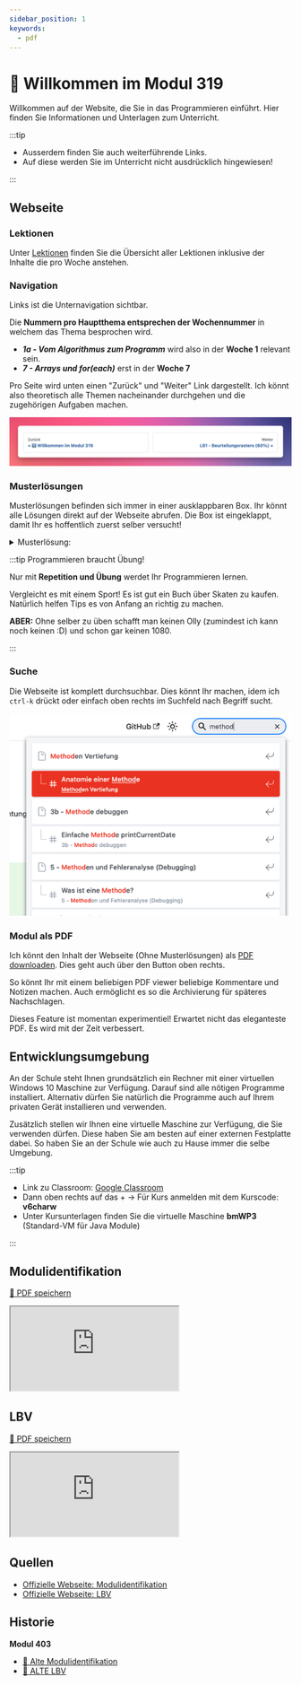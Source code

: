 ```yaml
---
sidebar_position: 1
keywords:
  - pdf
---
```


# 🤗 Willkommen im Modul 319

Willkommen auf der Website, die Sie in das Programmieren einführt. Hier finden
Sie Informationen und Unterlagen zum Unterricht.

:::tip

- Ausserdem finden Sie auch weiterführende Links.
- Auf diese werden Sie im Unterricht nicht ausdrücklich hingewiesen!

:::

## Webseite

### Lektionen

Unter [Lektionen](./lektionen/index.md) finden Sie die Übersicht aller Lektionen
inklusive der Inhalte die pro Woche anstehen.

### Navigation

Links ist die Unternavigation sichtbar.

Die **Nummern pro Hauptthema entsprechen der Wochennummer** in welchem das Thema
besprochen wird.

- _**1a - Vom Algorithmus zum Programm**_ wird also in der **Woche 1** relevant
  sein.
- _**7 - Arrays und for(each)**_ erst in der **Woche 7**

Pro Seite wird unten einen "Zurück" und "Weiter" Link dargestellt. Ich könnt
also theoretisch alle Themen nacheinander durchgehen und die zugehörigen
Aufgaben machen.

![weiter](./images/weiter.png)

### Musterlösungen

Musterlösungen befinden sich immer in einer ausklappbaren Box. Ihr könnt alle
Lösungen direkt auf der Webseite abrufen. Die Box ist eingeklappt, damit Ihr es
hoffentlich zuerst selber versucht!

<details><summary>Musterlösung:</summary>

Ich bin eine Musterlösung. Bitte zuerst selbst versuchen :smiley:

</details>

:::tip Programmieren braucht Übung!

Nur mit **Repetition und Übung** werdet Ihr Programmieren lernen.

Vergleicht es mit einem Sport! Es ist gut ein Buch über Skaten zu kaufen.
Natürlich helfen Tips es von Anfang an richtig zu machen.

**ABER:** Ohne selber zu üben schafft man keinen Olly (zumindest ich kann noch
keinen :D) und schon gar keinen 1080.

:::

### Suche

Die Webseite ist komplett durchsuchbar. Dies könnt Ihr machen, idem ich `ctrl-k`
drückt oder einfach oben rechts im Suchfeld nach Begriff sucht.

![suchen](./images/suchen.png)

### Modul als PDF

Ich könnt den Inhalt der Webseite (Ohne Musterlösungen) als
[PDF downloaden](https://codingluke.github.io/bbzbl-modul-319/assets/pdf/bbzbl-modul-319.pdf).
Dies geht auch über den Button oben rechts.

So könnt Ihr mit einem beliebigen PDF viewer beliebige Kommentare und Notizen
machen. Auch ermöglicht es so die Archivierung für späteres Nachschlagen.

Dieses Feature ist momentan experimentiel! Erwartet nicht das eleganteste PDF.
Es wird mit der Zeit verbessert.

## Entwicklungsumgebung

An der Schule steht Ihnen grundsätzlich ein Rechner mit einer virtuellen Windows
10 Maschine zur Verfügung. Darauf sind alle nötigen Programme installiert.
Alternativ dürfen Sie natürlich die Programme auch auf Ihrem privaten Gerät
installieren und verwenden.

Zusätzlich stellen wir Ihnen eine virtuelle Maschine zur Verfügung, die Sie
verwenden dürfen. Diese haben Sie am besten auf einer externen Festplatte dabei.
So haben Sie an der Schule wie auch zu Hause immer die selbe Umgebung.

:::tip

- Link zu Classroom: [Google Classroom](https://classroom.google.com/)
- Dann oben rechts auf das + -> Für Kurs anmelden mit dem Kurscode: **v6charw**
- Unter Kursunterlagen finden Sie die virtuelle Maschine **bmWP3** (Standard-VM
  für Java Module)

:::

## Modulidentifikation

[:floppy_disk: PDF speichern](https://modulbaukasten.ch/Module/319_1_Applikationen%20entwerfen%20und%20implementieren.pdf)

<iframe src="https://modulbaukasten.ch/Module/319_1_Applikationen%20entwerfen%20und%20implementieren.pdf"></iframe>

## LBV

[:floppy_disk: PDF speichern](https://www.modulbaukasten.ch/Module/319_1_Applikationen%20entwerfen%20und%20implementieren.pdf)

<iframe src="https://www.modulbaukasten.ch/Module/319_1_Applikationen%20entwerfen%20und%20implementieren.pdf"></iframe>

## Quellen

- [Offizielle Webseite: Modulidentifikation](https://www.modulbaukasten.ch/module/319)
- [Offizielle Webseite: LBV](https://www.modulbaukasten.ch/module/319/2/de-DE?lbv=0)

## Historie

**Modul 403**

- [:paperclip: Alte Modulidentifikation](https://www.modulbaukasten.ch/module/403/1/de-DE)
- [:paperclip: ALTE LBV](https://www.modulbaukasten.ch/module/403/2/de-DE?lbv=0)
